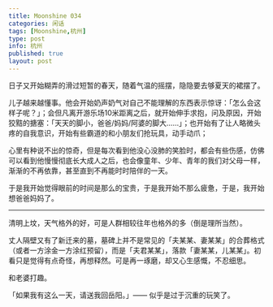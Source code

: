 ```yaml
---
title: Moonshine 034
categories: 闲话
tags: [Moonshine,杭州]
type: post
info: 杭州
published: true
layout: post
---
```


日子又开始糊弄的滑过短暂的春天，随着气温的摇摆，隐隐要去够夏天的裙摆了。

儿子越来越懂事。他会开始奶声奶气对自己不能理解的东西表示惊讶：「怎么会这样子呢？」；会但凡离开游乐场10米距离之后，就开始伸手求抱，问及原因，开始狡黠的搪塞：「天天的脚小，爸爸/妈妈/阿婆的脚大……」；也开始有了让人略微头疼的自我意识，开始有些霸道的和小朋友们抢玩具，动手动爪；

心里有种说不出的惊奇，但是每次看到他没心没肺的笑脸时，都会有些伤感，仿佛可以看到他慢慢彻底长大成人之后，也会像童年、少年、青年的我们对父母一样，渐渐的不再依靠，甚至直到不再能时时陪伴的一天。

于是我开始觉得眼前的时间是那么的宝贵，于是我开始不那么疲惫，于是，我开始想爸爸妈妈了。

---

清明上坟，天气格外的好，可是人群相较往年也格外的多（倒是理所当然）。

丈人隔壁又有了新迁来的墓，墓碑上并不是常见的「夫某某、妻某某」的合葬格式（或者一方涂金一方涂红预留），而是「夫君某某」，落款「妻某某，儿某某」。初看只是觉得有点奇怪，再想释然。可是再一琢磨，却又心生感慨，不忍细思。

和老婆打趣。

「如果我有这么一天，请送我回岳阳。」—— 似乎是过于沉重的玩笑了。







